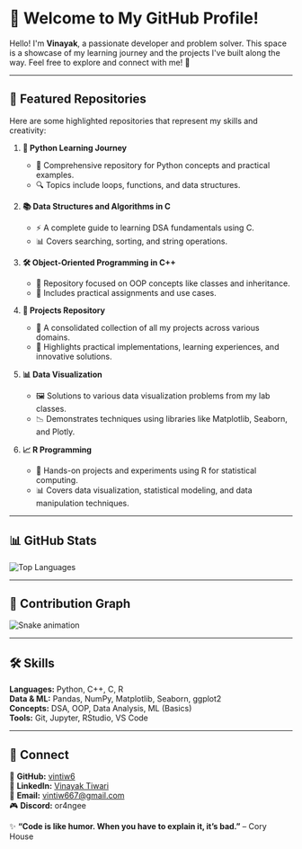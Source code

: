# 🌟 Welcome to My GitHub Profile!

Hello! I'm **Vinayak**, a passionate developer and problem solver. This space is a showcase of my learning journey and the projects I've built along the way. Feel free to explore and connect with me! 🚀

---

## 📌 Featured Repositories

Here are some highlighted repositories that represent my skills and creativity:

1. **🐍 Python Learning Journey**
   - 📖 Comprehensive repository for Python concepts and practical examples.
   - 🔍 Topics include loops, functions, and data structures.

2. **📚 Data Structures and Algorithms in C**
   - ⚡ A complete guide to learning DSA fundamentals using C.
   - 📊 Covers searching, sorting, and string operations.

3. **🛠️ Object-Oriented Programming in C++**
   - 🎯 Repository focused on OOP concepts like classes and inheritance.
   - 📝 Includes practical assignments and use cases.

4. **🚀 Projects Repository**
   - 🔗 A consolidated collection of all my projects across various domains.
   - 🎨 Highlights practical implementations, learning experiences, and innovative solutions.

5. **📊 Data Visualization**
   - 🖼️ Solutions to various data visualization problems from my lab classes.
   - 📉 Demonstrates techniques using libraries like Matplotlib, Seaborn, and Plotly.

6. **📈 R Programming**
   - 🔬 Hands-on projects and experiments using R for statistical computing.
   - 📊 Covers data visualization, statistical modeling, and data manipulation techniques.

---

## 📊 GitHub Stats  

<img src="https://github-readme-stats.vercel.app/api/top-langs?username=vintiw6&layout=compact&theme=radical" alt="Top Languages" />

---

## 🐍 Contribution Graph  

![Snake animation](https://github.com/vintiw6/vintiw6/blob/output/github-contribution-grid-snake.svg)

---

## 🛠️ Skills  

**Languages:** Python, C++, C, R  
**Data & ML:** Pandas, NumPy, Matplotlib, Seaborn, ggplot2  
**Concepts:** DSA, OOP, Data Analysis, ML (Basics)  
**Tools:** Git, Jupyter, RStudio, VS Code  

---

## 🤝 Connect  

🔗 **GitHub:** [vintiw6](https://github.com/vintiw6)  
💼 **LinkedIn:** [Vinayak Tiwari](https://www.linkedin.com/in/vintiw6)  
📧 **Email:** vintiw667@gmail.com  
🎮 **Discord:** or4ngee  

✨ **“Code is like humor. When you have to explain it, it’s bad.”** – Cory House  
